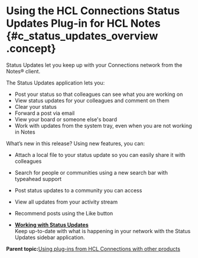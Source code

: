 # Using the HCL Connections Status Updates Plug-in for HCL Notes {#c_status_updates_overview .concept}

Status Updates let you keep up with your Connections network from the Notes® client.

The Status Updates application lets you:

-   Post your status so that colleagues can see what you are working on
-   View status updates for your colleagues and comment on them
-   Clear your status
-   Forward a post via email
-   View your board or someone else's board
-   Work with updates from the system tray, even when you are not working in Notes

What’s new in this release? Using new features, you can:

-   Attach a local file to your status update so you can easily share it with colleagues
-   Search for people or communities using a new search bar with typeahead support
-   Post status updates to a community you can access
-   View all updates from your activity stream
-   Recommend posts using the Like button

-   **[Working with Status Updates](../../connectors/enduser/r_status_updates_working.md)**  
Keep up-to-date with what is happening in your network with the Status Updates sidebar application.

**Parent topic:**[Using plug-ins from HCL Connections with other products](../../connectors/enduser/c_plugin_enduser_help_over.md)

